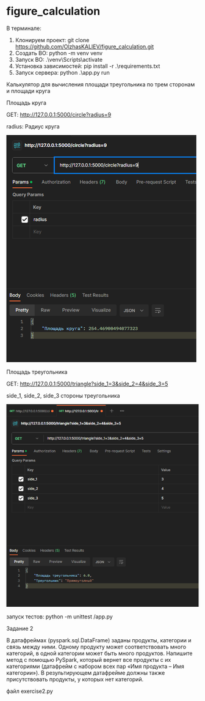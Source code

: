 # figure_calculation

В терминале: 

1. Клонируем проект: git clone https://github.com/OlzhasKALIEV/figure_calculation.git
2. Создать ВО: python -m venv venv
3. Запуск ВО: .\venv\Scripts\activate
4. Установка зависимостей: pip install -r .\requirements.txt
5. Запуск сервера: python .\app.py run


Калькулятор для вычисления площади треугольника по трем сторонам и площади круга

Площадь круга

GET: http://127.0.0.1:5000/circle?radius=9

radius: Радиус круга

![img.png](media/img_1.png)

Площадь треугольника

GET: http://127.0.0.1:5000/triangle?side_1=3&side_2=4&side_3=5

side_1, side_2, side_3 стороны треугольника

![img.png](media/img_2.png)

запуск тестов: python -m unittest /app.py

Задание 2

В датафреймах (pyspark.sql.DataFrame) заданы продукты, категории и связь между ними. Одному продукту может соответствовать много категорий, в одной категории может быть много продуктов. Напишите метод с помощью PySpark, который вернет все продукты с их категориями (датафрейм с набором всех пар «Имя продукта – Имя категории»). В результирующем датафрейме должны также присутствовать продукты, у которых нет категорий.

файл exercise2.py
